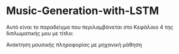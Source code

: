 # Music-Generation-with-LSTM

Αυτό είναι το παραδείγμα που περιλαμβάνεται στο Κεφάλαιο 4 της διπλωματικής μου με τίτλο:

Ανάκτηση μουσικής πληροφορίας με μηχανική μάθηση

